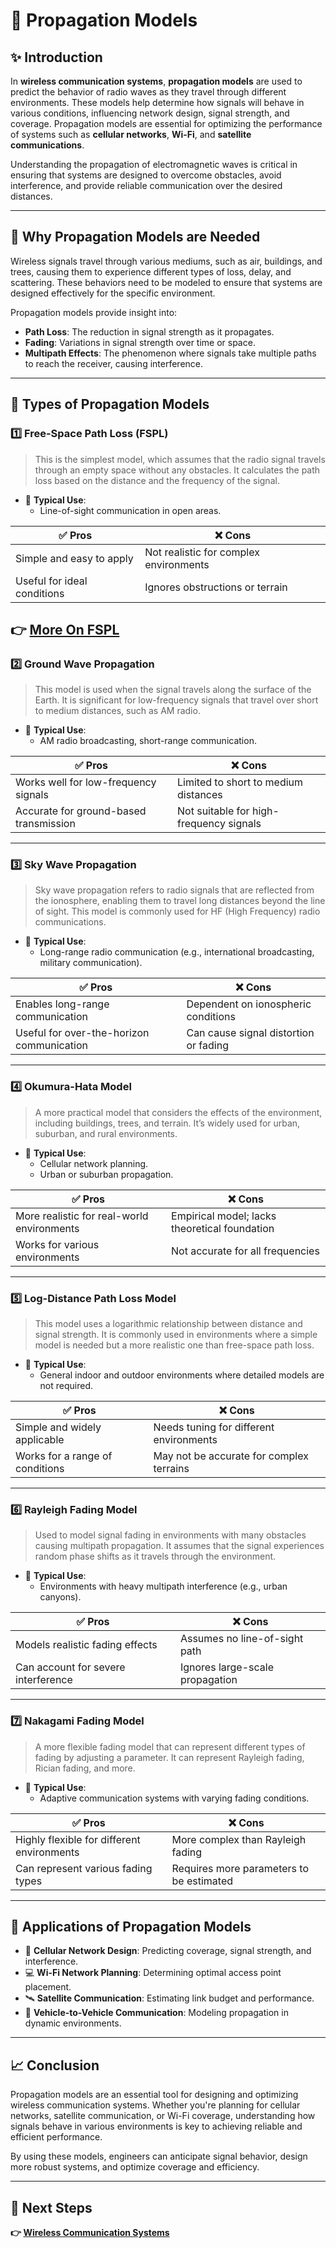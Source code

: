# 📡 Propagation Models

## ✨ Introduction

In **wireless communication systems**, **propagation models** are used to predict the behavior of radio waves as they travel through different environments. These models help determine how signals will behave in various conditions, influencing network design, signal strength, and coverage. Propagation models are essential for optimizing the performance of systems such as **cellular networks**, **Wi-Fi**, and **satellite communications**.

Understanding the propagation of electromagnetic waves is critical in ensuring that systems are designed to overcome obstacles, avoid interference, and provide reliable communication over the desired distances.

---

## 🔹 **Why Propagation Models are Needed**

Wireless signals travel through various mediums, such as air, buildings, and trees, causing them to experience different types of loss, delay, and scattering. These behaviors need to be modeled to ensure that systems are designed effectively for the specific environment.

Propagation models provide insight into:

- **Path Loss**: The reduction in signal strength as it propagates.
- **Fading**: Variations in signal strength over time or space.
- **Multipath Effects**: The phenomenon where signals take multiple paths to reach the receiver, causing interference.

---

## 🔹 **Types of Propagation Models**

### 1️⃣ **Free-Space Path Loss (FSPL)**

> This is the simplest model, which assumes that the radio signal travels through an empty space without any obstacles. It calculates the path loss based on the distance and the frequency of the signal.

- 🧭 **Typical Use**:  
  - Line-of-sight communication in open areas.

| ✅ Pros                | ❌ Cons                          |
|------------------------|----------------------------------|
| Simple and easy to apply| Not realistic for complex environments|
| Useful for ideal conditions| Ignores obstructions or terrain|

**👉 [More On FSPL](https://www.electronics-notes.com/articles/antennas-propagation/propagation-overview/free-space-path-loss.php)**
---

### 2️⃣ **Ground Wave Propagation**

> This model is used when the signal travels along the surface of the Earth. It is significant for low-frequency signals that travel over short to medium distances, such as AM radio.


- 🧭 **Typical Use**:  
  - AM radio broadcasting, short-range communication.

| ✅ Pros                | ❌ Cons                          |
|------------------------|----------------------------------|
| Works well for low-frequency signals | Limited to short to medium distances |
| Accurate for ground-based transmission | Not suitable for high-frequency signals|

---

### 3️⃣ **Sky Wave Propagation**

> Sky wave propagation refers to radio signals that are reflected from the ionosphere, enabling them to travel long distances beyond the line of sight. This model is commonly used for HF (High Frequency) radio communications.


- 🧭 **Typical Use**:  
  - Long-range radio communication (e.g., international broadcasting, military communication).

| ✅ Pros                | ❌ Cons                          |
|------------------------|----------------------------------|
| Enables long-range communication | Dependent on ionospheric conditions |
| Useful for over-the-horizon communication | Can cause signal distortion or fading |

---

### 4️⃣ **Okumura-Hata Model**

> A more practical model that considers the effects of the environment, including buildings, trees, and terrain. It’s widely used for urban, suburban, and rural environments.

- 🧭 **Typical Use**:  
  - Cellular network planning.
  - Urban or suburban propagation.

| ✅ Pros                       | ❌ Cons                            |
|-------------------------------|-----------------------------------|
| More realistic for real-world environments | Empirical model; lacks theoretical foundation |
| Works for various environments | Not accurate for all frequencies |

---

### 5️⃣ **Log-Distance Path Loss Model**

> This model uses a logarithmic relationship between distance and signal strength. It is commonly used in environments where a simple model is needed but a more realistic one than free-space path loss.


- 🧭 **Typical Use**:  
  - General indoor and outdoor environments where detailed models are not required.

| ✅ Pros                      | ❌ Cons                        |
|------------------------------|-------------------------------|
| Simple and widely applicable | Needs tuning for different environments |
| Works for a range of conditions | May not be accurate for complex terrains |

---

### 6️⃣ **Rayleigh Fading Model**

> Used to model signal fading in environments with many obstacles causing multipath propagation. It assumes that the signal experiences random phase shifts as it travels through the environment.


- 🧭 **Typical Use**:  
  - Environments with heavy multipath interference (e.g., urban canyons).

| ✅ Pros                         | ❌ Cons                         |
|---------------------------------|---------------------------------|
| Models realistic fading effects | Assumes no line-of-sight path |
| Can account for severe interference | Ignores large-scale propagation |

---

### 7️⃣ **Nakagami Fading Model**

> A more flexible fading model that can represent different types of fading by adjusting a parameter. It can represent Rayleigh fading, Rician fading, and more.



- 🧭 **Typical Use**:  
  - Adaptive communication systems with varying fading conditions.

| ✅ Pros                         | ❌ Cons                         |
|---------------------------------|---------------------------------|
| Highly flexible for different environments | More complex than Rayleigh fading |
| Can represent various fading types | Requires more parameters to be estimated |

---

## 🔹 **Applications of Propagation Models**

- 📱 **Cellular Network Design**: Predicting coverage, signal strength, and interference.
- 💻 **Wi-Fi Network Planning**: Determining optimal access point placement.
- 🛰️ **Satellite Communication**: Estimating link budget and performance.
- 🚗 **Vehicle-to-Vehicle Communication**: Modeling propagation in dynamic environments.

---

## 📈 Conclusion

Propagation models are an essential tool for designing and optimizing wireless communication systems. Whether you're planning for cellular networks, satellite communication, or Wi-Fi coverage, understanding how signals behave in various environments is key to achieving reliable and efficient performance.

By using these models, engineers can anticipate signal behavior, design more robust systems, and optimize coverage and efficiency.

---

## 🔹 Next Steps  
**👉 [Wireless Communication Systems](../Wireless_Communication_Systems)**
